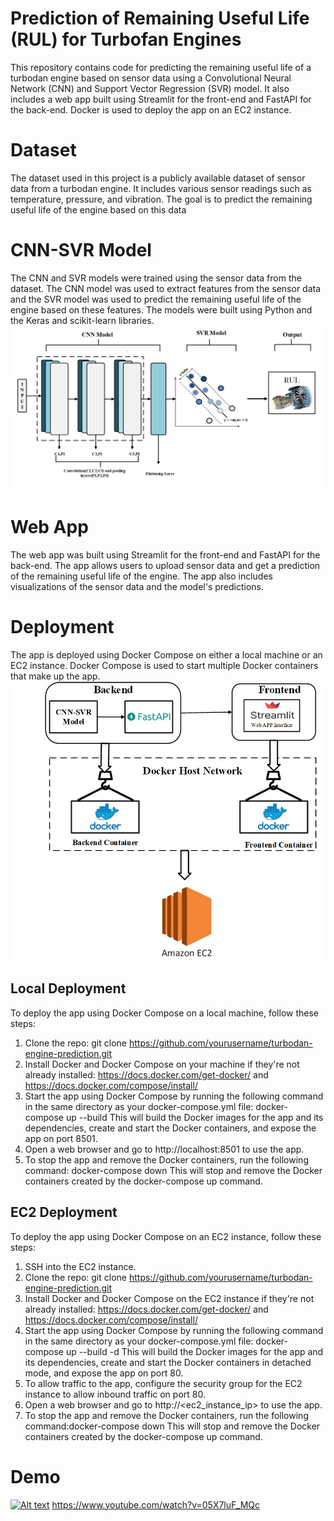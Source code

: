 # Prediction of Remaining Useful Life (RUL) for Turbofan Engines
This repository contains  code for predicting the remaining useful life of a turbodan engine based on sensor data using a Convolutional Neural Network (CNN) and Support Vector Regression (SVR) model. It also includes a web app built using Streamlit for the front-end and FastAPI for the back-end. Docker is used to deploy the app on an EC2 instance.

# Dataset
The dataset used in this project is a publicly available dataset of sensor data from a turbodan engine. It includes various sensor readings such as temperature, pressure, and vibration. The goal is to predict the remaining useful life of the engine based on this data

# CNN-SVR Model
The CNN and SVR models were trained using the sensor data from the dataset. The CNN model was used to extract features from the sensor data and the SVR model was used to predict the remaining useful life of the engine based on these features. The models were built using Python and the Keras and scikit-learn libraries.
                                                                 ![CNN-SVR Model](Images/CNN_SVR.jpg)

# Web App
The web app was built using Streamlit for the front-end and FastAPI for the back-end. The app allows users to upload sensor data and get a prediction of the remaining useful life of the engine. The app also includes visualizations of the sensor data and the model's predictions.


# Deployment
The app is deployed using Docker Compose on either a local machine or an EC2 instance. Docker Compose is used to start multiple Docker containers that make up the app.
                                                   ![Deployment](Images/Deployment_EC2.jpg)

## Local Deployment
To deploy the app using Docker Compose on a local machine, follow these steps:
1. Clone the repo: git clone https://github.com/yourusername/turbodan-engine-prediction.git
2. Install Docker and Docker Compose on your machine if they're not already installed: https://docs.docker.com/get-docker/ and https://docs.docker.com/compose/install/
3. Start the app using Docker Compose by running the following command in the same directory as your docker-compose.yml file: docker-compose up --build This will build the Docker images for the app and its dependencies, create and start the Docker containers, and expose the app on port 8501.
4. Open a web browser and go to http://localhost:8501 to use the app.
5. To stop the app and remove the Docker containers, run the following command: docker-compose down This will stop and remove the Docker containers created by the docker-compose up command.
## EC2 Deployment
To deploy the app using Docker Compose on an EC2 instance, follow these steps:
1. SSH into the EC2 instance.
2. Clone the repo: git clone https://github.com/yourusername/turbodan-engine-prediction.git
3. Install Docker and Docker Compose on the EC2 instance if they're not already installed: https://docs.docker.com/get-docker/ and https://docs.docker.com/compose/install/
4. Start the app using Docker Compose by running the following command in the same directory as your docker-compose.yml file: docker-compose up --build -d  This will build the Docker images for the app and its dependencies, create and start the Docker containers in detached mode, and expose the app on port 80.
5. To allow traffic to the app, configure the security group for the EC2 instance to allow inbound traffic on port 80.
6. Open a web browser and go to http://<ec2_instance_ip> to use the app.
7. To stop the app and remove the Docker containers, run the following command:docker-compose down  This will stop and remove the Docker containers created by the docker-compose up command.

# Demo

[![Alt text](https://img.youtube.com/vi/05X7luF_MQc/0.jpg)](https://www.youtube.com/watch?v=05X7luF_MQc)
https://www.youtube.com/watch?v=05X7luF_MQc



